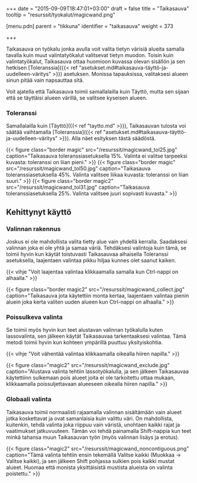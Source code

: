 +++
date = "2015-09-09T18:47:01+03:00"
draft = false
title = "Taikasauva"
tooltip = "resurssit/tyokalut/magicwand.png"

[menu.pdn]
	parent = "tikkuna"
	identifier = "taikasauva"
	weight = 373

+++

Taikasauva on työkalu jonka avulla voit valita tietyn värisiä alueita samalla tavalla kuin muut valintatyökalut valitsevat tietyn muodon. Toisin kuin valintatyökalut, Taikasauva 
ottaa huomioon kuvassa olevan sisällön ja sen hetkisen [Toleranssia]({{< ref "asetukset.md#taikasauva-täyttö-ja-uudelleen-väritys" >}}) asetuksen. Monissa tapauksissa, valitaksesi alueen sinun pitää vain napsauttaa sitä.

Voit ajatella että Taikasauva toimii samallalailla kuin Täyttö, mutta sen sijaan että se täyttäisi alueen värillä, se valitsee kyseisen alueen.

### Toleranssi

Samallalailla kuin [Täyttö]({{< ref "taytto.md" >}}), Taikasauvan tulosta voi säätää vaihtamalla [Toleranssia]({{< ref "asetukset.md#taikasauva-täyttö-ja-uudelleen-väritys" >}}). Alla näet esityksen tästä säädöstä.

{{< figure class="border magic" src="/resurssit/magicwand_tol25.jpg" caption="Taikasauva toleranssiasetuksella 15%. Valinta ei valitse tarpeeksi kuvasta: toleranssi on liian pieni." >}}
{{< figure class="border magic" src="/resurssit/magicwand_tol50.jpg" caption="Taikasauva toleranssiasetuksella 45%. Valinta valitsee liikaa kuvasta: toleranssi on liian suuri." >}}
{{< figure class="border magic2" src="/resurssit/magicwand_tol31.jpg" caption="Taikasauva toleranssiasetuksella 25%. Valinta valitsee juuri sopivasti kuvasta." >}}

## Kehittynyt käyttö

### Valinnan rakennus

Joskus ei ole mahdollista valita tietty alue vain yhdellä kerralla. Saadaksesi valinnan joka ei ole yhtä ja samaa väriä. Tehdäksesi valintoja kuin tämä, se toimii hyvin kun käytät 
toistuvasti Taikasauvaa alhaisella Toleranssi asetuksella, laajentaen valintaa pikku hiljaa kunnes olet saanut kaiken.

{{< vihje "Voit laajentaa valintaa klikkaamalla samalla kun Ctrl-nappi on alhaalla." >}}

{{< figure class="border magic2" src="/resurssit/magicwand_collect.jpg" caption="Taikasauva jota käytettiin monta kertaa, laajentaen valintaa pienin aluein joka kerta valiten uuden alueen kun Ctrl-nappi on alhaalla." >}}

### Poissulkeva valinta

Se toimii myös hyvin kun teet alustavan valinnan työkalulla kuten lassovalinta, sen jälkeen käytät Taikasauvaa tarkentaaksesi valintaa. Tämä metodi toimii hyvin kun kohteen 
ympärillä puuttuu yksityiskohtia.

{{< vihje "Voit vähentää valintaa klikkaamalla oikealla hiiren napilla." >}}

{{< figure class="magic2" src="/resurssit/magicwand_exclude.jpg" caption="Alustava valinta tehtiin lassotyökalulla, ja sen jälkeen Taikasauvaa käytettiinn sulkemaan pois alueet joita ei ole tarkoitettu ottaa mukaan, klikkaamalla poissuljettavaan alueeseen oikealla hiiren napilla." >}}

### Globaali valinta

Taikasauva toimii normaalisti rajaamalla valinnan sisältämään vain alueet jotka koskettavat ja ovat samanlaisia kuin valittu väri. On mahdollista, kuitenkin, tehdä valinta joka riippuu 
vain väristä, unohtaen kaikki rajat ja vaatimukset jatkuvuuteen. Tämän voi tehdä painamalla Shift-nappia kun teet minkä tahansa muun Taikasauvan työn (myös valinnan lisäys ja erotus).

{{< figure class="magic2" src="/resurssit/magicwand_noncontiguous.png" caption="Tämä valinta tehtiin ensin tekemällä Valitse kaikki (Muokkaa → Valitse kaikki), ja sen jälkeen Shift pohjassa sulkien pois kaikki mustat alueet. Huomaa että monista yksittäisistä mustista alueista on valinta poistettu." >}}
